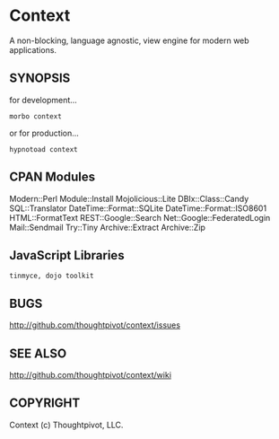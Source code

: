 
# Context

A non-blocking, language agnostic, view engine for modern web applications.

## SYNOPSIS

for development...

    morbo context

or for production...

    hypnotoad context

## CPAN Modules

Modern::Perl Module::Install Mojolicious::Lite DBIx::Class::Candy SQL::Translator 
DateTime::Format::SQLite DateTime::Format::ISO8601 HTML::FormatText
REST::Google::Search Net::Google::FederatedLogin Mail::Sendmail
Try::Tiny Archive::Extract Archive::Zip

## JavaScript Libraries 

    tinmyce, dojo toolkit

## BUGS

http://github.com/thoughtpivot/context/issues

## SEE ALSO

http://github.com/thoughtpivot/context/wiki

## COPYRIGHT

Context (c) Thoughtpivot, LLC.
